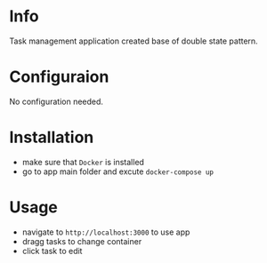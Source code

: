Info
==========
Task management application created base of double state pattern. 

Configuraion
==========
No configuration needed.

Installation
==========
* make sure that `Docker` is installed
* go to app main folder and excute `docker-compose up`

Usage
==========
* navigate to `http://localhost:3000` to use app
* dragg tasks to change container
* click task to edit
  

